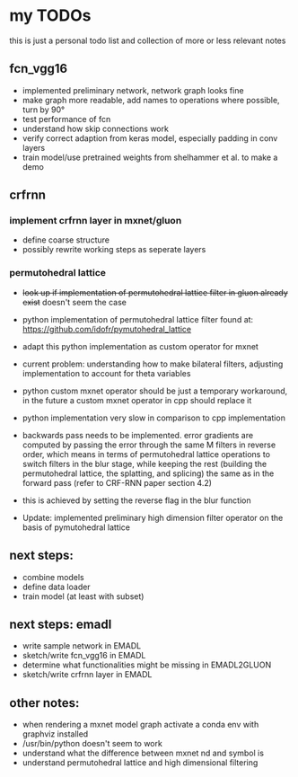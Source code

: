 # my TODOs

this is just a personal todo list and collection of more or less relevant notes

## fcn_vgg16

- implemented preliminary network, network graph looks fine
- make graph more readable, add names to operations where possible, turn by 90°
- test performance of fcn
- understand how skip connections work
- verify correct adaption from keras model, especially padding in conv layers
- train model/use pretrained weights from shelhammer et al. to make a demo

## crfrnn

### implement crfrnn layer in mxnet/gluon

- define coarse structure
- possibly rewrite working steps as seperate layers

### permutohedral lattice

- ~~look up if implementation of permutohedral lattice filter in gluon already exist~~ doesn't seem the case
- python implementation of permutohedral lattice filter found at: https://github.com/idofr/pymutohedral_lattice
- adapt this python implementation as custom operator for mxnet
- current problem: understanding how to make bilateral filters, adjusting implementation to account for theta variables
- python custom mxnet operator should be just a temporary workaround, in the future a custom mxnet operator in cpp should replace it

- python implementation very slow in comparison to cpp implementation
- backwards pass needs to be implemented. error gradients are computed by passing the error through the same M filters in reverse order,
which means in terms of permutohedral lattice operations to switch filters in the blur stage, while keeping the rest (building the permutohedral
lattice, the splatting, and splicing) the same as in the forward pass (refer to CRF-RNN paper section 4.2)
- this is achieved by setting the reverse flag in the blur function

- Update: implemented preliminary high dimension filter operator on the basis of pymutohedral lattice

## next steps:

- combine models
- define data loader
- train model (at least with subset)

## next steps: emadl

- write sample network in EMADL
- sketch/write fcn_vgg16 in EMADL
- determine what functionalities might be missing in EMADL2GLUON
- sketch/write crfrnn layer in EMADL

## other notes:

- when rendering a mxnet model graph activate a conda env with graphviz installed
- /usr/bin/python doesn't seem to work
- understand what the difference between mxnet nd and symbol is
- understand permutohedral lattice and high dimensional filtering